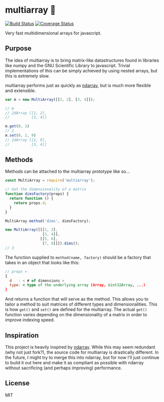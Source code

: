 # multiarray :bullettrain_side:
[![Build Status][travis-image]][travis-url]
[![Coverage Status][coveralls-image]][coveralls-url]

Very fast multidimensional arrays for javascript.

## Purpose
The idea of multiarray is to bring matrix-like datastructures found in
libraries like numpy and the GNU Scientific Library to javascript. Trivial
implementations of this can be simply achieved by using nested arrays, but this
is extremely slow.

multiarray performs just as quickly as
[ndarray](https://github.com/scijs/ndarray), but is much more flexible and
extensible.

```javascript
var m = new MultiArray([[1, 2], [3, 4]]);

// m
// 2dArray [[1, 2],
//          [3, 4]]

m.get(0, 1)
// 2
m.set(0, 1, 9)
// 2dArray [[1, 9],
//          [3, 4]]
```

## Methods
Methods can be attached to the multiarray prototype like so...

```javascript
const MultiArray = require('multiarray');

// Get the dimensionality of a matrix
function dimsFactory(props) {
  return function () {
    return props.d;
  }
}

MultiArray.method('dims', dimsFactory);

new MultiArray([[[1, 2],
                 [3, 4]],
                [[5, 6],
                 [7, 8]]]).dims();
// 3
```

The function supplied to `method(name, factory)` should be a factory that takes
in an object that looks like this:
```jsx
// props =
{
  d   : < # of dimensions >
  type: < type of the underlying array (Array, Uint32Array, ...)
}
```
And returns a function that will serve as the method. This allows you to tailor
a method to suit matrices of different types and dimensionalities. This is how
`get()` and `set()` are defined for the multiarray. The actual `get()` function
varies depending on the dimensionality of a matrix in order to improve indexing
speed.

## Inspiration
This project is heavily inspired by
[ndarray](https://github.com/scijs/ndarray). While this may seem redundant (why
not just fork?), the source code for multiarray is drastically different. In
the future, I might try to merge this into ndarray, but for now I'll just
continue to build it out here and make it as compliant as possible with ndarray
without sacrificing (and perhaps improving) performance.

## License
MIT


[travis-image]: https://travis-ci.org/patgrasso/multiarray.svg?branch=master
[travis-url]: https://travis-ci.org/patgrasso/multiarray
[coveralls-image]: https://coveralls.io/repos/github/patgrasso/multiarray/badge.svg?branch=master
[coveralls-url]: https://coveralls.io/github/patgrasso/multiarray?branch=master
